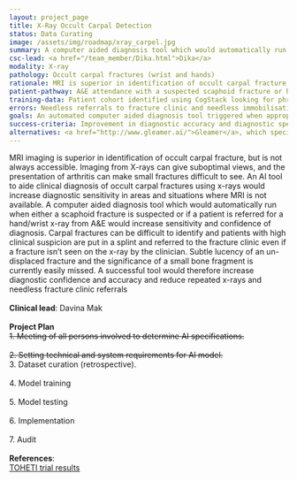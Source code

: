 ```yaml
---
layout: project_page
title: X-Ray Occult Carpal Detection
status: Data Curating
image: /assets/img/roadmap/xray_carpel.jpg
summary: A computer aided diagnosis tool which would automatically run when a scaphoid fracture is suspected.
csc-lead: <a href="/team_member/Dika.html">Dika</a>
modality: X-ray
pathology: Occult carpal fractures (wrist and hands)
rationale: MRI is superior in identification of occult carpal fracture, but is not always accessible. An AI tool to aide clinical diagnosis of occult carpal fractures using x-rays would increase diagnostic sensitivity in areas and situations where MRI is not available.
patient-pathway: A&E attendance with a suspected scaphoid fracture or hand/wrist injury.
training-data: Patient cohort identified using CogStack looking for phrases 'scaphoid' and 'MRI clinical'. The query generated a list of approximately 1000 patients who have had an MRI, with the view that all patients who had an MRI will also have had an x-ray. The patient list is now being stratified to `test`, `control` and `back-up` groups.
errors: Needless referrals to fracture clinic and needless immobilisation in patients who do not have a fracture; repeated x-rays; referrals to MRI.
goals: An automated computer aided diagnosis tool triggered when appropriate x-rays are taken.
success-criteria: Improvement in diagnostic accuracy and diagnostic speed.
alternatives: <a href="http://www.gleamer.ai/">Gleamer</a>, which specialise in trauma x-rays, has been considered for this purpose but was decided not suitable to solve this particular clinical problem. The decision was made to train an in-house algorithm instead
---
```

MRI imaging is superior in identification of occult carpal fracture, but is not always accessible. Imaging from X-rays can give suboptimal views, and the presentation of arthritis can make small fractures difficult to see. An AI tool to aide clinical diagnosis of occult carpal fractures using x-rays would increase diagnostic sensitivity in areas and situations where MRI is not available. 
A computer aided diagnosis tool which would automatically run when either a scaphoid fracture is suspected or if a patient is referred for a hand/wrist x-ray from A&E would increase sensitivity and confidence of diagnosis. Carpal fractures can be difficult to identify and patients with high clinical suspicion are put in a splint and referred to the fracture clinic even if a fracture isn’t seen on the x-ray by the clinician. Subtle lucency of an un-displaced fracture and the significance of a small bone fragment is currently easily missed. A successful tool would therefore increase diagnostic confidence and accuracy and reduce repeated x-rays and needless fracture clinic referrals
<br>
<br>
<b>Clinical lead</b>: Davina Mak <br>
<br>
**Project Plan** <br>
<strike>1.	Meeting of all persons involved to determine AI specifications. <br><br> 2.	Setting technical and system requirements for AI model. </strike> <br> 3. Dataset curation (retrospective). <br><br> 4.	Model training<br><br>5.	Model testing <br><br>6.	Implementation <br><br>7. Audit
<br>
<br>
<b>References</b>:<br> <a href="https://online.boneandjoint.org.uk/doi/full/10.1302/0301-620X.101B8.BJJ-2018-1590.R1"> TOHETI trial results </a>